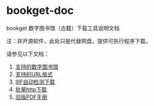# bookget-doc
bookget 数字图书馆（古籍）下载工具说明文档

注：非开源软件，此处只是代替网盘，提供可执行程序下载。   

请参见以下文档：    

1. [支持的数字图书馆](/doc/README.md)   
2. [支持的URL格式](/doc/urls.md)
3. [IIIF自动检测下载](/doc/iiif.md)
4. [批量http下载](/doc/http.md)
5. [旧版PDF手册](/pdf/)


